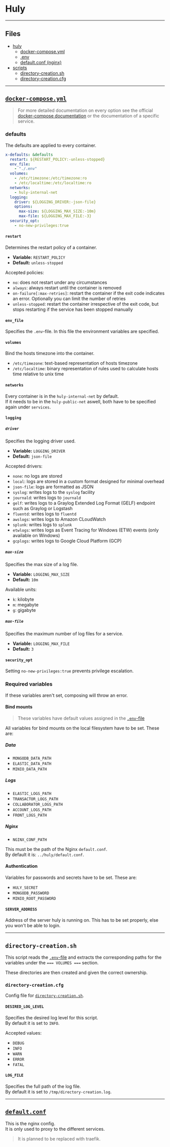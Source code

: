 # Huly

<!-- TODO toc -->

---

## Files

- [huly](../huly/)
  - [docker-compose.yml](../huly/docker-compose.yml)
  - [.env](../huly/.env)
  - [default.conf (nginx)](../huly/default.conf)
- [scripts](../scripts/)
  - [directory-creation.sh](../scripts/directory-creation.sh)
  - [directory-creation.cfg](../scripts/config/directory-creation.cfg)

---

## [`docker-compose.yml`](../huly/docker-compose.yml)

> For more detailed documentation on every option see the official [docker-compose documentation](https://docs.docker.com/reference/compose-file/) or the documentation of a specific service.

### defaults

The defaults are applied to every container.

```yaml
x-defaults: &defaults
  restart: ${RESTART_POLICY:-unless-stopped}
  env_file:
    - "./.env"
  volumes:
    - /etc/timezone:/etc/timezone:ro
    - /etc/localtime:/etc/localtime:ro
  networks:
    - huly-internal-net
  logging:
    driver: ${LOGGING_DRIVER:-json-file}
    options:
      max-size: ${LOGGING_MAX_SIZE:-10m}
      max-file: ${LOGGING_MAX_FILE:-3}
  security_opt:
    - no-new-privileges:true
```

#### `restart`

Determines the restart policy of a container.

- **Variable:** `RESTART_POLICY`
- **Default:** `unless-stopped`

Accepted policies:  

- `no`: does not restart under any circumstances
- `always`: always restart until the container is removed
- `on-failure[:max-retries]`: restart the container if the exit code indicates an error. Optionally you can limit the number of retries
- `unless-stopped`: restart the container irrespective of the exit code, but stops restarting if the service has been stopped manually

#### `env_file`

Specifies the `.env`-file. In this file the environment variables are specified.

#### `volumes`

Bind the hosts timezone into the container.

- `/etc/timezone`: text-based representation of hosts timezone
- `/etc/localtime`: binary representation of rules used to calculate hosts time relative to unix time

#### `networks`

Every container is in the `huly-internal-net` by default.  
If it needs to be in the `huly-public-net` aswell, both have to be specified again under `services`.

#### `logging`

##### `driver`

Specifies the logging driver used.

- **Variable:** `LOGGING_DRIVER`
- **Default:** `json-file`

Accepted drivers:  

- `none`: no logs are stored
- `local`: logs are stored in a custom format designed for minimal overhead
- `json-file`: logs are formatted as JSON
- `syslog`: writes logs to the `syslog` facility
- `journald`: writes logs to `journald`
- `gelf`: writes logs to a Graylog Extended Log Format (GELF) endpoint such as Graylog or Logstash
- `fluentd`: writes logs to `fluentd`
- `awslogs`: writes logs to Amazon CLoudWatch
- `splunk`: writes logs to `splunk`
- `etwlogs`: writes logs as Event Tracing for Windows (ETW) events (only available on Windows)
- `gcplogs`: writes logs to Google Cloud Platform (GCP)

##### `max-size`

Specifies the max size of a log file.

- **Variable:** `LOGGING_MAX_SIZE`
- **Default:** `10m`

Available units:

- `k`: kilobyte
- `m`: megabyte
- `g`: gigabyte

##### `max-file`

Specifies the maximum number of log files for a service.

- **Variable:** `LOGGING_MAX_FILE`
- **Default:** `3`

#### `security_opt`

Setting `no-new-privileges:true` prevents privilege escalation.

### Required variables

If these variables aren't set, composing will throw an error.

#### Bind mounts

> These variables have default values assigned in the [`.env`-file](../huly/.env)

All variables for bind mounts on the local filesystem have to be set. These are:

##### Data

- `MONGODB_DATA_PATH`
- `ELASTIC_DATA_PATH`
- `MINIO_DATA_PATH`

##### Logs

- `ELASTIC_LOGS_PATH`
- `TRANSACTOR_LOGS_PATH`
- `COLLABORATOR_LOGS_PATH`
- `ACCOUNT_LOGS_PATH`
- `FRONT_LOGS_PATH`

##### Nginx

- `NGINX_CONF_PATH`

This must be the path of the Nginx `default.conf`.  
By default it is: `../huly/default.conf`.

#### Authentication

Variables for passwords and secrets have to be set. These are:

- `HULY_SECRET`
- `MONGODB_PASSWORD`
- `MINIO_ROOT_PASSWORD`

#### `SERVER_ADDRESS`

Address of the server huly is running on. This has to be set properly, else you won't be able to login.

---

## `directory-creation.sh`

This script reads the [`.env`-file](../huly/.env) and extracts the corresponding paths for the variables under the `=== VOLUMES ===` section.  

These directories are then created and given the correct ownership.

### `directory-creation.cfg`

Config file for [`directory-creation.sh`](../scripts/directory-creation.sh).

#### `DESIRED_LOG_LEVEL`

Specifies the desired log level for this script.  
By default it is set to `INFO`.

Accepted values:

- `DEBUG`
- `INFO`
- `WARN`
- `ERROR`
- `FATAL`

#### `LOG_FILE`

Specifies the full path of the log file.  
By default it is set to `/tmp/directory-creation.log`.

---

## [`default.conf`](../huly/default.conf)

This is the nginx config.  
It is only used to proxy to the different services.

> It is planned to be replaced with traefik.

